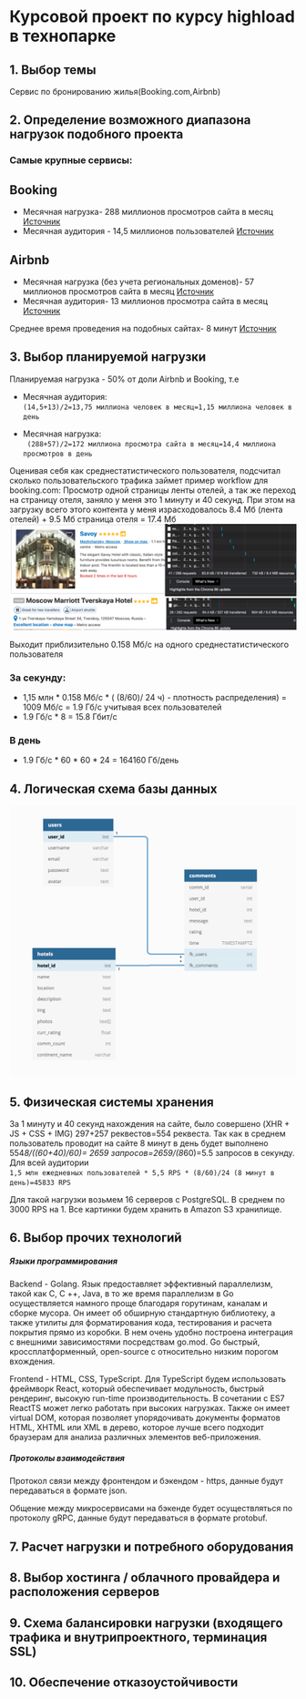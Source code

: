 # Курсовой проект по курсу highload в технопарке

## 1. **Выбор темы**
Сервис по бронированию жилья(Booking.com,Airbnb)

## 2. **Определение возможного диапазона нагрузок подобного проекта**
### Самые крупные сервисы:
## Booking
- Месячная нагрузка- 288 миллионов просмотров сайта в месяц [Источник](https://www.similarweb.com/website/booking.com/#pro)
- Месячная аудитория - 14,5 миллионов пользователей [Источник](https://www.chinatravelnews.com/article/120426)

## Airbnb
- Месячная нагрузка (без учета региональных доменов)- 57 миллионов просмотров сайта в месяц [Источник](https://www.similarweb.com/website/airbnb.com/)
- Месячная аудитория- 13 миллионов просмотра сайта в месяц [Источник](https://www.chinatravelnews.com/article/120426)

Среднее время проведения на подобных сайтах- 8 минут [Источник](https://www.similarweb.com/website/booking.com/#pro)
## 3. **Выбор планируемой нагрузки**
Планируемая нагрузка - 50% от доли Airbnb и Booking, т.е
- Месячная аудитория:  
    ```(14,5+13)/2=13,75 миллиона человек в месяц=1,15 миллиона человек в день```
    
- Месячная нагрузка:  
`` (288+57)/2=172 миллиона просмотра сайта в месяц=14,4 миллиона просмотров в день``

Оценивая себя как среднестатистического пользователя, подсчитал сколько пользовательского трафика займет пример workflow для booking.com: 
Просмотр одной страницы ленты отелей, а так же переход на страницу отеля, заняло у меня это 1 минуту и 40 секунд. 
При этом на загрузку всего этого контента у меня израсходовалось 8.4 Мб (лента отелей) + 9.5 Мб страница отеля  = 17.4 Мб
![alt-текст](https://github.com/EvilBorsch/booking-highload/blob/main/Снимок%20экрана%202020-10-27%20в%2014.55.49.png "lenta")  
![alt-текст](https://github.com/EvilBorsch/booking-highload/blob/main/Снимок%20экрана%202020-10-27%20в%2016.03.11.png) 

Выходит приблизительно 0.158 Мб/с на одного среднестатистического пользователя

### За секунду:
- 1,15 млн * 0.158 Мб/с * ( (8/60)/ 24 ч) - плотность распределения) = 1009 Мб/с = 1.9 Гб/с  учитывая всех пользователей
- 1.9 Гб/с * 8 = 15.8 Гбит/с
### В день
- 1.9 Гб/c * 60 * 60 * 24 = 164160 Гб/день

## 4. **Логическая схема базы данных**
![alt-текст](https://github.com/EvilBorsch/booking-highload/blob/main/Снимок%20экрана%202020-10-21%20в%2016.38.54.png "Схема бд")


## 5. **Физическая системы хранения**

За 1 минуту и 40 секунд нахождения на сайте, было совершено (XHR + JS + CSS + IMG) 297+257 реквестов=554 реквеста. Так как в среднем пользователь проводит на сайте 8 минут в день будет выполнено 554*8/((60+40)/60)= 2659 запросов=2659/(8*60)=5.5 запросов в секунду.
Для всей аудитории  
```1,5 млн ежедневных пользователей * 5,5 RPS * (8/60)/24 (8 минут в день)=45833 RPS```

Для такой нагрузки возьмем 16 серверов с PostgreSQL. В среднем по 3000 RPS на 1. Все картинки будем хранить в Amazon S3 хранилище.

## 6. **Выбор прочих технологий**

##### Языки программирования

Backend - Golang. Язык предоставляет эффективный параллелизм, такой как C, C ++, Java, в то же время параллелизм в Go осуществляется намного проще благодаря горутинам, каналам и сборке мусора. Он имеет об обширную стандартную библиотеку, а также утилиты для форматирования кода, тестирования и расчета покрытия прямо из коробки. В нем очень удобно построена интеграция с внешними зависимостями посредствам go.mod. Go быстрый, кроссплатформенный, open-source с относительно низким порогом вхождения.

Frontend - HTML, CSS, TypeScript. Для  TypeScript будем использовать фреймворк React, который обеспечивает модульность, быстрый рендеринг, высокую run-time производительность. В сочетании с ES7 ReactTS может легко работать при высоких нагрузках. Также он имеет virtual DOM, которая позволяет упорядочивать документы форматов HTML, XHTML или XML в дерево, которое лучше всего подходит браузерам для анализа различных элементов веб-приложения.
	
##### Протоколы взаимодействия

Протокол связи между фронтендом и бэкендом - https, данные будут передаваться в формате json. 

Общение между микросервисами на бэкенде будет осуществляться по протоколу gRPC, данные будут передаваться в формате protobuf.

## 7. **Расчет нагрузки и потребного оборудования**

## 8. **Выбор хостинга / облачного провайдера и расположения серверов**

## 9. **Схема балансировки нагрузки (входящего трафика и внутрипроектного, терминация SSL)**

## 10. **Обеспечение отказоустойчивости** 
